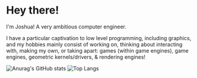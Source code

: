 # Hey there! 

I'm Joshua! A very ambitious computer engineer.

I have a particular captivation to low level programming, including graphics, and my hobbies mainly consist of working on, thinking about interacting with, making my own, or taking apart: games (within game engines), game engines, geometric kernels/drivers, & rendering engines!

![Anurag's GitHub stats](https://github-readme-stats.vercel.app/api?username=Pyritium&show_icons=true&theme=tokyonight)
![Top Langs](https://github-readme-stats.vercel.app/api/top-langs/?username=Pyritium&layout=compact&theme=tokyonight&hide=objective-c,c&langs_count=8)
